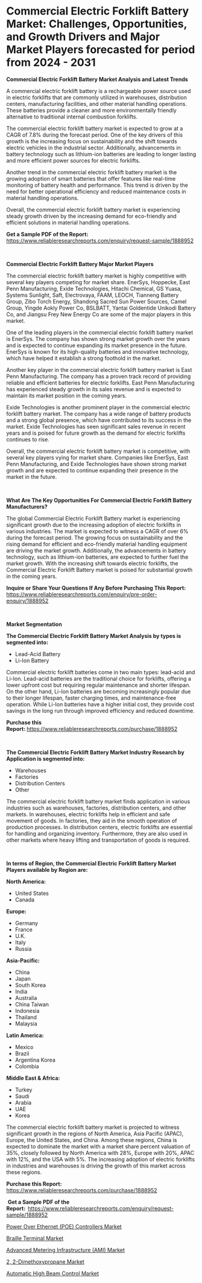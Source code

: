 <p><h1>Commercial Electric Forklift Battery Market: Challenges, Opportunities, and Growth Drivers and Major Market Players forecasted for period from 2024 - 2031</h1></p><p><strong>Commercial Electric Forklift Battery Market Analysis and Latest Trends</strong></p>
<p><p>A commercial electric forklift battery is a rechargeable power source used in electric forklifts that are commonly utilized in warehouses, distribution centers, manufacturing facilities, and other material handling operations. These batteries provide a cleaner and more environmentally friendly alternative to traditional internal combustion forklifts.</p><p>The commercial electric forklift battery market is expected to grow at a CAGR of 7.8% during the forecast period. One of the key drivers of this growth is the increasing focus on sustainability and the shift towards electric vehicles in the industrial sector. Additionally, advancements in battery technology such as lithium-ion batteries are leading to longer lasting and more efficient power sources for electric forklifts. </p><p>Another trend in the commercial electric forklift battery market is the growing adoption of smart batteries that offer features like real-time monitoring of battery health and performance. This trend is driven by the need for better operational efficiency and reduced maintenance costs in material handling operations.</p><p>Overall, the commercial electric forklift battery market is experiencing steady growth driven by the increasing demand for eco-friendly and efficient solutions in material handling operations.</p></p>
<p><strong>Get a Sample PDF of the Report:&nbsp;</strong> <a href="https://www.reliableresearchreports.com/enquiry/request-sample/1888952">https://www.reliableresearchreports.com/enquiry/request-sample/1888952</a></p>
<p>&nbsp;</p>
<p><strong>Commercial Electric Forklift Battery Major Market Players</strong></p>
<p><p>The commercial electric forklift battery market is highly competitive with several key players competing for market share. EnerSys, Hoppecke, East Penn Manufacturing, Exide Technologies, Hitachi Chemical, GS Yuasa, Systems Sunlight, Saft, Electrovaya, FAAM, LEOCH, Tianneng Battery Group, Zibo Torch Energy, Shandong Sacred Sun Power Sources, Camel Group, Yingde Aokly Power Co, BSLBATT, Yantai Goldentide Unikodi Battery Co, and Jiangsu Frey New Energy Co are some of the major players in this market.</p><p>One of the leading players in the commercial electric forklift battery market is EnerSys. The company has shown strong market growth over the years and is expected to continue expanding its market presence in the future. EnerSys is known for its high-quality batteries and innovative technology, which have helped it establish a strong foothold in the market.</p><p>Another key player in the commercial electric forklift battery market is East Penn Manufacturing. The company has a proven track record of providing reliable and efficient batteries for electric forklifts. East Penn Manufacturing has experienced steady growth in its sales revenue and is expected to maintain its market position in the coming years.</p><p>Exide Technologies is another prominent player in the commercial electric forklift battery market. The company has a wide range of battery products and a strong global presence, which have contributed to its success in the market. Exide Technologies has seen significant sales revenue in recent years and is poised for future growth as the demand for electric forklifts continues to rise.</p><p>Overall, the commercial electric forklift battery market is competitive, with several key players vying for market share. Companies like EnerSys, East Penn Manufacturing, and Exide Technologies have shown strong market growth and are expected to continue expanding their presence in the market in the future.</p></p>
<p>&nbsp;</p>
<p><strong>What Are The Key Opportunities For Commercial Electric Forklift Battery Manufacturers?</strong></p>
<p><p>The global Commercial Electric Forklift Battery market is experiencing significant growth due to the increasing adoption of electric forklifts in various industries. The market is expected to witness a CAGR of over 6% during the forecast period. The growing focus on sustainability and the rising demand for efficient and eco-friendly material handling equipment are driving the market growth. Additionally, the advancements in battery technology, such as lithium-ion batteries, are expected to further fuel the market growth. With the increasing shift towards electric forklifts, the Commercial Electric Forklift Battery market is poised for substantial growth in the coming years.</p></p>
<p><strong>Inquire or Share Your Questions If Any Before Purchasing This Report:</strong> <a href="https://www.reliableresearchreports.com/enquiry/pre-order-enquiry/1888952">https://www.reliableresearchreports.com/enquiry/pre-order-enquiry/1888952</a></p>
<p>&nbsp;</p>
<p><strong>Market Segmentation</strong></p>
<p><strong>The Commercial Electric Forklift Battery Market Analysis by types is segmented into:</strong></p>
<p><ul><li>Lead-Acid Battery</li><li>Li-Ion Battery</li></ul></p>
<p><p>Commercial electric forklift batteries come in two main types: lead-acid and Li-Ion. Lead-acid batteries are the traditional choice for forklifts, offering a lower upfront cost but requiring regular maintenance and shorter lifespan. On the other hand, Li-Ion batteries are becoming increasingly popular due to their longer lifespan, faster charging times, and maintenance-free operation. While Li-Ion batteries have a higher initial cost, they provide cost savings in the long run through improved efficiency and reduced downtime.</p></p>
<p><strong>Purchase this Report:&nbsp;</strong><a href="https://www.reliableresearchreports.com/purchase/1888952">https://www.reliableresearchreports.com/purchase/1888952</a></p>
<p>&nbsp;</p>
<p><strong>The Commercial Electric Forklift Battery Market Industry Research by Application is segmented into:</strong></p>
<p><ul><li>Warehouses</li><li>Factories</li><li>Distribution Centers</li><li>Other</li></ul></p>
<p><p>The commercial electric forklift battery market finds application in various industries such as warehouses, factories, distribution centers, and other markets. In warehouses, electric forklifts help in efficient and safe movement of goods. In factories, they aid in the smooth operation of production processes. In distribution centers, electric forklifts are essential for handling and organizing inventory. Furthermore, they are also used in other markets where heavy lifting and transportation of goods is required.</p></p>
<p>&nbsp;</p>
<p><strong>In terms of Region, the Commercial Electric Forklift Battery Market Players available by Region are:</strong></p>
<p>
    <p> <strong> North America: </strong>
        <ul>
            <li>United States</li>
            <li>Canada</li>
        </ul>
        </p> 
    <p> <strong> Europe: </strong>
        <ul>
            <li>Germany</li>
            <li>France</li>
            <li>U.K.</li>
            <li>Italy</li>
            <li>Russia</li>
        </ul>
        </p> 
    <p> <strong> Asia-Pacific: </strong>
        <ul>
            <li>China</li>
            <li>Japan</li>
            <li>South Korea</li>
            <li>India</li>
            <li>Australia</li>
            <li>China Taiwan</li>
            <li>Indonesia</li>
            <li>Thailand</li>
            <li>Malaysia</li>
        </ul>
        </p> 
    <p> <strong> Latin America: </strong>
        <ul>
            <li>Mexico</li>
            <li>Brazil</li>
            <li>Argentina Korea</li>
            <li>Colombia</li>
        </ul>
        </p> 
    <p> <strong> Middle East & Africa: </strong>
        <ul>
            <li>Turkey</li>
            <li>Saudi</li>
            <li>Arabia</li>
            <li>UAE</li>
            <li>Korea</li>
        </ul>
    </p>
    </p>
<p><p>The commercial electric forklift battery market is projected to witness significant growth in the regions of North America, Asia Pacific (APAC), Europe, the United States, and China. Among these regions, China is expected to dominate the market with a market share percent valuation of 35%, closely followed by North America with 28%, Europe with 20%, APAC with 12%, and the USA with 5%. The increasing adoption of electric forklifts in industries and warehouses is driving the growth of this market across these regions.</p></p>
<p><strong>Purchase this Report: </strong><a href="https://www.reliableresearchreports.com/purchase/1888952">https://www.reliableresearchreports.com/purchase/1888952</a></p>
<p>&nbsp;<strong>Get a Sample PDF of the Report:&nbsp;&nbsp;</strong><a href="https://www.reliableresearchreports.com/enquiry/request-sample/1888952">https://www.reliableresearchreports.com/enquiry/request-sample/1888952</a></p>
<p><strong></strong></p>
<p><p><a href="https://fuschia-pecorino-a6d.notion.site/Power-Over-Ethernet-POE-Controllers-Market-Research-Report-Provides-Critical-Insights-that-can-hel-1b735e98c2834622918a4f9bc1a44871">Power Over Ethernet (POE) Controllers Market</a></p><p><a href="https://view.publitas.com/reportprime-1/braille-terminal-market-research-report-provides-thorough-industry-overview-which-offers-an-in-depth-analysis-of-product-trends-and-new-market-divisions/">Braille Terminal Market</a></p><p><a href="https://five-trouble-98a.notion.site/Advanced-Metering-Infrastructure-AMI-Market-with-the-goal-of-estimating-the-market-size-and-future-a80742cfac5a4f27bd633168cd7b97ea">Advanced Metering Infrastructure (AMI) Market</a></p><p><a href="https://simplistic-meeting-7ee.notion.site/2-2-Dimethoxypropane-Market-Offer-Valuable-Insights-into-Market-Size-Market-Share-Market-Trends--a11dc37579dc43b78620a8ca91b40f9e">2, 2-Dimethoxypropane Market</a></p><p><a href="https://view.publitas.com/reportprime-1/automatic-high-beam-control-market-research-report-reveals-the-latest-trends-and-opportunities-of-this-market-for-period-from-2024-2031/">Automatic High Beam Control Market</a></p></p>